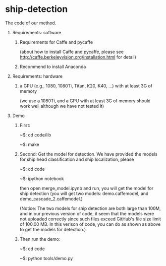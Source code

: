 # ship-detection

The code of our method.


1. Requirements: software
   1) Requirements for Caffe and pycaffe
   
      (about how to install Caffe and pycaffe, please see http://caffe.berkeleyvision.org/installation.html for detail)
      
   2) Recommend to install Anaconda
   
   
2. Requirements: hardware
   1) a GPU (e.g., 1080, 1080Ti, Titan, K20, K40, ...) with at least 3G of memory
   
      (we use a 1080Ti, and a GPU with at least 3G of memory should work well although we have not tested it)
      
      
3. Demo 
   1) First:
        
        ~$: cd code/lib
   
        ~$: make
   
   2) Second: Get the model for detection. We have provided the models for ship head classification and ship localization, please
   
        ~$: cd code
      
        ~$: ipython notebook
      
      then open merge_model.ipynb and run, you will get the model for ship detection (you will get two models: demo.caffemodel, and demo_cascade_2.caffemodel.)
            
      (Notice: The two models for ship detection are both large than 100M, and in our previous version of code, it seem that the models were    not uploaded correctly since such files exceed GitHub's file size limit of 100.00 MB. In this verison of code, you can do as shown as above to get the models for detection.)
      
           
   3) Then run the demo:
   
        ~$: cd code
      
        ~$: python tools/demo.py
      
                                     
